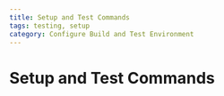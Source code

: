 ```yaml
---
title: Setup and Test Commands
tags: testing, setup
category: Configure Build and Test Environment
---
```


# Setup and Test Commands
